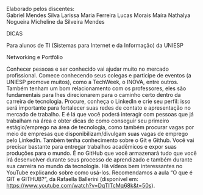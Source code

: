 Elaborado pelos discentes:   
Gabriel Mendes Silva
Larissa Maria Ferreira
Lucas Morais
Maíra Nathalya Nogueira
Micheline da Silveira Mendes


DICAS

Para alunos de TI (Sistemas para Internet e da Informação) da UNIESP




Networking e Portfólio

Conhecer pessoas e ser conhecido vai ajudar muito no mercado profissional. Comece conhecendo seus colegas e participe de eventos (a UNIESP promove muitos), como a TechWeek, o INOVA, entre outros. Também tenham um bom relacionamento com os professores, eles são fundamentais para lhes direcionarem para o caminho certo dentro da carreira de tecnologia.
Procure, conheça o LinkedIn e crie seu perfil: isso será importante para fortalecer suas redes de contato e apresentação no mercado de trabalho. E é lá que você poderá interagir com pessoas que já trabalham na área e obter dicas de como conseguir seu primeiro estágio/emprego na área de tecnologia, como também procurar vagas por meio de empresas que disponibilizam/divulgam suas vagas de emprego pelo LinkedIn.
Também tenha conhecimento sobre o Git e Github. Você vai precisar bastante para entregar trabalhos acadêmicos e expor suas produções para o mundo. É no GitHub que você armazenará tudo que você irá desenvolver durante seus processo de aprendizado e também durante sua carreira no mundo da tecnologia. Há vídeos bem interessantes no YouTube explicando sobre como usá-los. Recomendamos a aula “O que é GIT e GITHUB?”, da Rafaella Ballerini (disponível em:  https://www.youtube.com/watch?v=DqTITcMq68k&t=50s).
